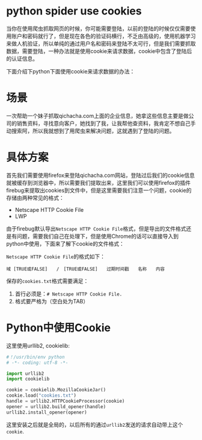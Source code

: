 # python spider use cookies

当你在使用爬虫抓取网页的时候，你可能需要登陆，以前的登陆的时候仅仅需要使用账户和密码就行了，但是现在各色的验证码横行，不乏由高级的，使用机器学习来做人机验证，所以单纯的通过用户名和密码来登陆不太可行，但是我们需要抓取数据，需要登陆，一种办法就是使用cookie来请求数据，cookie中包含了登陆后的认证信息。

下面介绍下python下面使用cookie来请求数据的办法：

# 场景

一次帮助一个妹子抓取qichacha.com上面的企业信息，她拿这些信息主要是做公司的销售资料，寻找意向客户，她找到了我，让我帮他查资料，我肯定不想自己手动搜索阿，所以我就想到了用爬虫来解决问题，这就遇到了登陆的问题。

# 具体方案

首先我们需要使用firefox来登陆qichacha.com网站，登陆过后我们的cookie信息就被缓存到浏览器中，所以需要我们提取出来，这里我们可以使用firefox的插件firebug来提取出cookies到文件中，但是这里需要我们注意一个问题，cookie的存储由两种常见的格式：
+ Netscape HTTP Cookie File
+ LWP

由于firebug默认导出`Netscape HTTP Cookie File`格式，但是导出的文件格式还是有问题，需要我们自己在处理下，但是使用Chrome的话可以直接导入到python中使用，下面来了解下cookie的文件格式：

`Netscape HTTP Cookie File`的格式如下：

``` shell
域 [TRUE或FALSE]　　/　[TRUE或FALSE]　　过期时间戳　　名称　　内容
```

保存的`cookies.txt`格式需要满足：

1. 首行必须是：`# Netscape HTTP Cookie File.`
2. 格式要严格为（空白处为TAB）

# Python中使用Cookie

这里使用urllib2, cookielib:

``` python
#！/usr/bin/env python
# -*- coding: utf-8 -*-

import urllib2
import cookielib

cookie = cookielib.MozillaCookieJar()
cookie.load("cookies.txt")
handle = urllib2.HTTPCookieProcessor(cookie)
opener = urllib2.build_opener(handle)
urllib2.install_opener(opener)

```

这里安装之后就是全局的，以后所有的通过`urllib2`发送的请求自动带上这个`cookie`.
